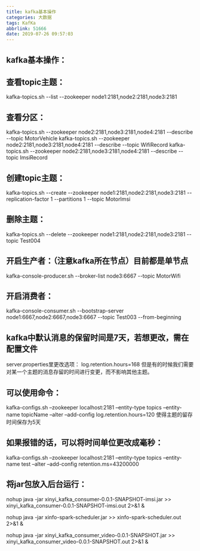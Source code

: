 ```yaml
---
title: kafka基本操作
categories: 大数据
tags: KafKa
abbrlink: 51666
date: 2019-07-26 09:57:03
---
```

## kafka基本操作：
## 查看topic主题：
kafka-topics.sh --list --zookeeper node1:2181,node2:2181,node3:2181

## 查看分区：
kafka-topics.sh --zookeeper node2:2181,node3:2181,node4:2181  --describe --topic  MotorVehicle
kafka-topics.sh --zookeeper node2:2181,node3:2181,node4:2181  --describe --topic  WifiRecord
kafka-topics.sh --zookeeper node2:2181,node3:2181,node4:2181  --describe --topic  ImsiRecord
<!-- more -->

## 创建topic主题：
kafka-topics.sh --create --zookeeper node1:2181,node2:2181,node3:2181 --replication-factor 1 --partitions 1 --topic MotorImsi

## 删除主题：
kafka-topics.sh --delete --zookeeper node1:2181,node2:2181,node3:2181 --topic Test004

## 开启生产者：（注意kafka所在节点）目前都是单节点
kafka-console-producer.sh --broker-list node3:6667 --topic MotorWifi

## 开启消费者：
kafka-console-consumer.sh --bootstrap-server node1:6667,node2:6667,node3:6667 --topic Test003 --from-beginning


## kafka中默认消息的保留时间是7天，若想更改，需在配置文件
server.properties里更改选项：
log.retention.hours=168
但是有的时候我们需要对某一个主题的消息存留的时间进行变更，而不影响其他主题。

## 可以使用命令：
kafka-configs.sh –zookeeper localhost:2181 –entity-type topics –entity-name topicName –alter –add-config log.retention.hours=120
使得主题的留存时间保存为5天

## 如果报错的话，可以将时间单位更改成毫秒：
kafka-configs.sh –zookeeper localhost:2181 –entity-type topics –entity-name test –alter –add-config retention.ms=43200000



## 将jar包放入后台运行：
nohup java -jar  xinyi_kafka_consumer-0.0.1-SNAPSHOT-imsi.jar >> xinyi_kafka_consumer-0.0.1-SNAPSHOT-imsi.out 2>&1 &

nohup java -jar  xinfo-spark-scheduler.jar  >> xinfo-spark-scheduler.out 2>&1 &

nohup java -jar  xinyi_kafka_consumer_video-0.0.1-SNAPSHOT.jar >> xinyi_kafka_consumer_video-0.0.1-SNAPSHOT.out 2>&1 &